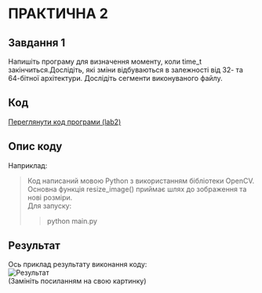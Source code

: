 # ПРАКТИЧНА 2 

## Завдання 1 
Напишіть програму для визначення моменту, коли time_t
закінчиться.Дослідіть, які зміни відбуваються в залежності від 32- та
64-бітної архітектури. Дослідіть сегменти виконуваного файлу.

## Код
[Переглянути код програми (lab2)](lab2_1.c)


## Опис коду

Наприклад:
> Код написаний мовою Python з використанням бібліотеки OpenCV.  
> Основна функція resize_image() приймає шлях до зображення та нові розміри.  
> Для запуску:  
>> python main.py
> 
## Результат
Ось приклад результату виконання коду:  
![Результат](https://link-to-your-image.com/image.png)  
(Замініть посиланням на свою картинку)
